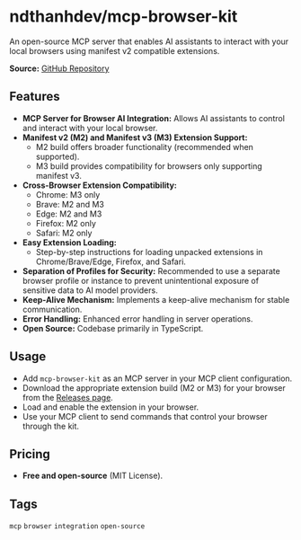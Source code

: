# ndthanhdev/mcp-browser-kit

An open-source MCP server that enables AI assistants to interact with your local browsers using manifest v2 compatible extensions.

**Source:** [GitHub Repository](https://github.com/ndthanhdev/mcp-browser-kit)

## Features
- **MCP Server for Browser AI Integration:** Allows AI assistants to control and interact with your local browser.
- **Manifest v2 (M2) and Manifest v3 (M3) Extension Support:**
  - M2 build offers broader functionality (recommended when supported).
  - M3 build provides compatibility for browsers only supporting manifest v3.
- **Cross-Browser Extension Compatibility:**
  - Chrome: M3 only
  - Brave: M2 and M3
  - Edge: M2 and M3
  - Firefox: M2 only
  - Safari: M2 only
- **Easy Extension Loading:**
  - Step-by-step instructions for loading unpacked extensions in Chrome/Brave/Edge, Firefox, and Safari.
- **Separation of Profiles for Security:** Recommended to use a separate browser profile or instance to prevent unintentional exposure of sensitive data to AI model providers.
- **Keep-Alive Mechanism:** Implements a keep-alive mechanism for stable communication.
- **Error Handling:** Enhanced error handling in server operations.
- **Open Source:** Codebase primarily in TypeScript.

## Usage
- Add `mcp-browser-kit` as an MCP server in your MCP client configuration.
- Download the appropriate extension build (M2 or M3) for your browser from the [Releases page](https://github.com/ndthanhdev/mcp-browser-kit/releases).
- Load and enable the extension in your browser.
- Use your MCP client to send commands that control your browser through the kit.

## Pricing
- **Free and open-source** (MIT License).

## Tags
`mcp` `browser` `integration` `open-source`